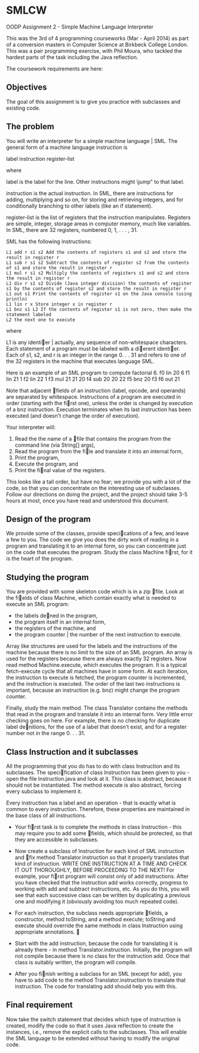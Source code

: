 SMLCW
=====

OODP Assignment 2 - Simple Machine Language Interpreter

This was the 3rd of 4 programming courseworks (Mar - April 2014) as part of a conversion masters in Computer Science at Birkbeck College London.
This was a pair programming exercise, with Phil Moura, who tackled the hardest parts of the task including the Java reflection.

The coursework requirements are here:

Objectives
----------

The goal of this assignment is to give you practice with subclasses and existing code.

The problem
-----------
You will write an interpreter for a simple machine language | SML. The general form of a machine language instruction is

label instruction register-list

where

 label is the label for the line.
 Other instructions might \jump" to that label.

 instruction is the actual instruction.
 In SML, there are instructions for adding, multiplying and so on, for storing and retrieving integers, and for conditionally branching to other labels (like an if statement).

 register-list is the list of registers that the instruction manipulates.
 Registers are simple, integer, storage areas in computer memory, much like variables.
 In SML, there are 32 registers, numbered 0, 1, . . . , 31.

SML has the following instructions:

	L1 add r s1 s2 Add the contents of registers s1 and s2 and store the result in register r
	L1 sub r s1 s2 Subtract the contents of register s2 from the contents of s1 and store the result in register r
	L1 mul r s1 s2 Multiply the contents of registers s1 and s2 and store the result in register r
	L1 div r s1 s2 Divide (Java integer division) the contents of register s1 by the contents of register s2 and store the result in register r
	L1 out s1 Print the contents of register s1 on the Java console (using println)
	L1 lin r x Store integer x in register r
	L1 bnz s1 L2 If the contents of register s1 is not zero, then make the statement labeled
	L2 the next one to execute

where

L1 is any identier | actually, any sequence of non-whitespace characters.
Each statement of a program must be labeled with a dierent identier.
Each of s1, s2, and r is an integer in the range 0. . . 31 and refers to one of the 32 registers in the machine that executes language SML.

Here is an example of an SML program to compute factorial 6.
	f0 lin 20 6
	f1 lin 21 1
	f2 lin 22 1
	f3 mul 21 21 20
	f4 sub 20 20 22
	f5 bnz 20 f3
	f6 out 21

Note that adjacent fields of an instruction (label, opcode, and operands) are separated by whitespace.
Instructions of a program are executed in order (starting with the first one), unless the order is changed by execution of a bnz instruction. Execution terminates when its last instruction has been executed (and doesn't change the order of execution).

Your interpreter will:

1. Read the the name of a file that contains the program from the command line (via String[] args),
2. Read the program from the file and translate it into an internal form,
3. Print the program,
4. Execute the program, and
5. Print the final value of the registers.

This looks like a tall order, but have no fear; we provide you with a lot of the code, so that you can concentrate on the interesting use of subclasses. Follow our directions on doing the project, and the project should take 3-5 hours at most, once you have read and understood this document.

Design of the program
---------------------
We provide some of the classes, provide specications of a few, and leave a few to you. The code we give you does the dirty work of reading in a program and translating it to an internal form, so you can concentrate just on the code that executes the program. Study the class Machine first, for it is the heart of the program.

Studying the program
--------------------
You are provided with some skeleton code which is in a zip file.
Look at the fields of class Machine, which contain exactly what is needed to execute an SML program:

 * the labels dened in the program,
 * the program itself in an internal form,
 * the registers of the machine, and
 * the program counter | the number of the next instruction to execute.

Array like structures are used for the labels and the instructions of the machine because there is no limit to the size of an SML program. An array is used for the registers because there are always exactly 32 registers.
Now read method Machine.execute, which executes the program. It is a typical fetch-execute cycle that all machines have in some form. At each iteration, the instruction to execute is fetched, the program counter is incremented, and the instruction is executed. The order of the last two instructions is important, because an instruction (e.g. bnz) might change the program counter.

Finally, study the main method.
The class Translator contains the methods that read in the program and translate it into an internal form. Very little error checking goes on here. For example, there is no checking for duplicate label denitions, for the use of a label that doesn't exist, and for a register number not in the range 0. . . 31.

Class Instruction and it subclasses
-----------------------------------
All the programming that you do has to do with class Instruction and its subclasses. The specification of class Instruction has been given to you - open the file Instruction.java and look at it. This class is abstract, because it should not be instantiated. The method execute is also abstract, forcing every subclass to implement it.

Every instruction has a label and an operation - that is exactly what is common to every instruction. Therefore, these properties are maintained in the base class of all instructions.

 * Your first task is to complete the methods in class Instruction - this may require you to add some fields, which should be protected, so that they are accessible in subclasses.

 * Now create a subclass of Instruction for each kind of SML instruction and fix method Translator.instruction so that it properly translates that kind of instruction. WRITE ONE INSTRUCTION AT A TIME AND CHECK IT OUT THOROUGHLY, BEFORE PROCEEDING TO THE NEXT! For example, your first program will consist only of add instructions. After you have checked that the instruction add works correctly, progress to working with add and subtract instructions, etc. As you do this, you will see that each successive class can be written by duplicating a previous one and modifying it (obviously avoiding too much repeated code).

 * For each instruction, the subclass needs appropriate fields, a constructor, method toString, and a method execute; toString and execute should override the same methods in class Instruction using appropriate annotations.
 
 * Start with the add instruction, because the code for translating it is already there - in method Translator.instruction. Initially, the program will not compile because there is no class for the instruction add. Once that class is suitably written, the program will compile.

 * After you finish writing a subclass for an SML (except for add), you have to add code to the method Translator.instruction to translate that instruction. The code for translating add should help you with this.

Final requirement
-----------------
Now take the switch statement that decides which type of instruction is created, modify the code so that it uses Java reflection to create the instances, i.e., remove the explicit calls to the subclasses. This will enable the SML language to be extended without having to modify the original code.